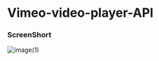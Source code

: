 # Vimeo-video-player-API

### ScreenShort
![image(1)](https://user-images.githubusercontent.com/34008023/124355797-e6145880-dbc7-11eb-832e-3f85a15008e0.png)

